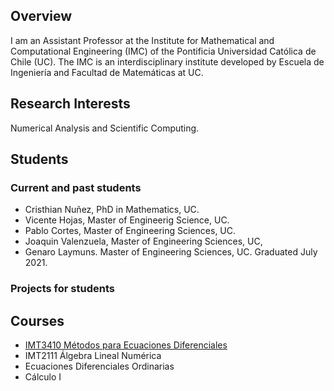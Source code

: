 ## Overview

I am an Assistant Professor at the Institute for Mathematical and Computational Engineering (IMC) of the Pontificia Universidad Católica de Chile (UC). The IMC is an interdisciplinary institute developed by Escuela de Ingeniería and Facultad de Matemáticas at UC.


## Research Interests
Numerical Analysis and Scientific Computing.

## Students

### Current and past students
- Cristhian Nuñez, PhD in Mathematics, UC. 
- Vicente Hojas, Master of Engineerig Science, UC.
- Pablo Cortes, Master of Engineering Sciences, UC. 
- Joaquin Valenzuela, Master of Engineering Sciences, UC,
- Genaro Laymuns. Master of Engineering Sciences, UC. Graduated July 2021.

### Projects for students


## Courses
- [IMT3410 Métodos para Ecuaciones Diferenciales](IMT3410.md)
- IMT2111 Álgebra Lineal Numérica
- Ecuaciones Diferenciales Ordinarias
- Cálculo I

